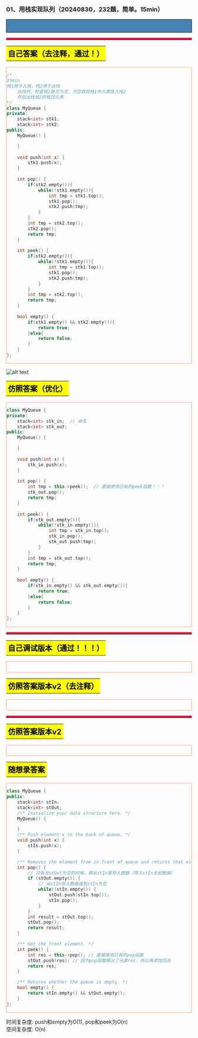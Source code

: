 ### 01、用栈实现队列（20240830，232题，简单。15min）
<div style="border: 1px solid black; padding: 10px; background-color: SteelBlue;">



  </p>
</div>

<hr style="border-top: 5px solid #DC143C;">
<table>
  <tr>
    <td bgcolor="Yellow" style="padding: 5px; border: 0px solid black;">
      <span style="font-weight: bold; font-size: 20px;color: black;">
      自己答案（去注释，通过！）
      </span>
    </td>
  </tr>
</table>
<div style="padding: 0px; border: 1.5px solid LightSalmon; margin-bottom: 10px;">

```C++ {.line-numbers}
/*
15min
栈1用于入栈，栈2用于出栈
    出栈时，检查栈2是否为空，为空就将栈1中元素放入栈2
    然后出栈栈2的栈顶元素
*/
class MyQueue {
private:
    stack<int> stk1;
    stack<int> stk2;
public:
    MyQueue() {

    }
    
    void push(int x) {
        stk1.push(x);
    }
    
    int pop() {
        if(stk2.empty()){
            while(!stk1.empty()){
                int tmp = stk1.top();
                stk1.pop();
                stk2.push(tmp);
            }
        }
        int tmp = stk2.top();
        stk2.pop();
        return tmp;
    }
    
    int peek() {
        if(stk2.empty()){
            while(!stk1.empty()){
                int tmp = stk1.top();
                stk1.pop();
                stk2.push(tmp);
            }
        }
        int tmp = stk2.top();
        return tmp;
    }
    
    bool empty() {
        if(stk1.empty() && stk2.empty()){
            return true;
        }else{
            return false;
        }
    }
};
```

</div>

![alt text](2c6ad4ba9ef47050b59d313836b1b1b.png)

<table>
  <tr>
    <td bgcolor="Yellow" style="padding: 5px; border: 0px solid black;">
      <span style="font-weight: bold; font-size: 20px;color: black;">
      仿照答案（优化）
      </span>
    </td>
  </tr>
</table>

<div style="padding: 0px; border: 1.5px solid LightSalmon; margin-bottom: 10px">

```C++ {.line-numbers}
class MyQueue {
private:
    stack<int> stk_in;  // 命名
    stack<int> stk_out;
public:
    MyQueue() {

    }
    
    void push(int x) {
        stk_in.push(x);
    }
    
    int pop() {
        int tmp = this->peek();  // 直接使用已有的peek函数！！！
        stk_out.pop();
        return tmp;
    }
    
    int peek() {
        if(stk_out.empty()){
            while(!stk_in.empty()){
                int tmp = stk_in.top();
                stk_in.pop();
                stk_out.push(tmp);
            }
        }
        int tmp = stk_out.top();
        return tmp;
    }
    
    bool empty() {
        if(stk_in.empty() && stk_out.empty()){
            return true;
        }else{
            return false;
        }
    }
};
```
</div>

<hr style="border-top: 5px solid #DC143C;">

<table>
  <tr>
    <td bgcolor="Yellow" style="padding: 5px; border: 0px solid black;">
      <span style="font-weight: bold; font-size: 20px;color: black;">
      自己调试版本（通过！！！）
      </span>
    </td>
  </tr>
</table>

<div style="padding: 0px; border: 1.5px solid LightSalmon; margin-bottom: 10px">

```C++ {.line-numbers}


```
</div>

<table>
  <tr>
    <td bgcolor="Yellow" style="padding: 5px; border: 0px solid black;">
      <span style="font-weight: bold; font-size: 20px;color: black;">
      仿照答案版本v2（去注释）
      </span>
    </td>
  </tr>
</table>

<div style="padding: 0px; border: 1.5px solid LightSalmon; margin-bottom: 10px">

```C++ {.line-numbers}


```
</div>

<hr style="border-top: 5px solid #DC143C;">

<table>
  <tr>
    <td bgcolor="Yellow" style="padding: 5px; border: 0px solid black;">
      <span style="font-weight: bold; font-size: 20px;color: black;">
      仿照答案版本v2
      </span>
    </td>
  </tr>
</table>

<div style="padding: 0px; border: 1.5px solid LightSalmon; margin-bottom: 10px">

```C++ {.line-numbers}


```
</div>

<table>
  <tr>
    <td bgcolor="Yellow" style="padding: 5px; border: 0px solid black;">
      <span style="font-weight: bold; font-size: 20px;color: black;">
      随想录答案
      </span>
    </td>
  </tr>
</table>

<div style="padding: 0px; border: 1.5px solid LightSalmon; margin-bottom: 10px">

```C++ {.line-numbers}
class MyQueue {
public:
    stack<int> stIn;
    stack<int> stOut;
    /** Initialize your data structure here. */
    MyQueue() {

    }
    /** Push element x to the back of queue. */
    void push(int x) {
        stIn.push(x);
    }

    /** Removes the element from in front of queue and returns that element. */
    int pop() {
        // 只有当stOut为空的时候，再从stIn里导入数据（导入stIn全部数据）
        if (stOut.empty()) {
            // 从stIn导入数据直到stIn为空
            while(!stIn.empty()) {
                stOut.push(stIn.top());
                stIn.pop();
            }
        }
        int result = stOut.top();
        stOut.pop();
        return result;
    }

    /** Get the front element. */
    int peek() {
        int res = this->pop(); // 直接使用已有的pop函数
        stOut.push(res); // 因为pop函数弹出了元素res，所以再添加回去
        return res;
    }

    /** Returns whether the queue is empty. */
    bool empty() {
        return stIn.empty() && stOut.empty();
    }
};
```
</div>

时间复杂度: push和empty为O(1), pop和peek为O(n)  
空间复杂度: O(n)